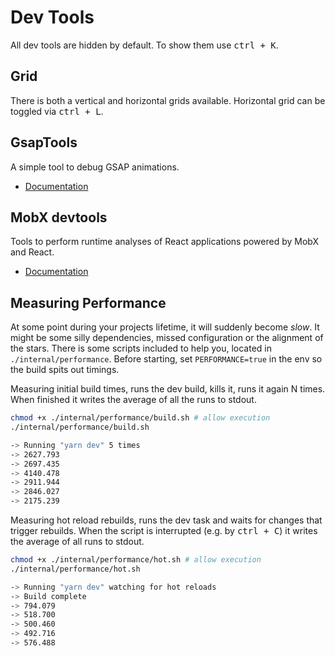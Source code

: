 # Dev Tools

All dev tools are hidden by default. To show them use <kbd>ctrl + K</kbd>.

## Grid

There is both a vertical and horizontal grids available. Horizontal grid can be toggled via <kbd>ctrl + L</kbd>.

## GsapTools

A simple tool to debug GSAP animations.

- [Documentation](https://github.com/ueno-llc/gsap-tools)

## MobX devtools

Tools to perform runtime analyses of React applications powered by MobX and React.

- [Documentation](https://github.com/mobxjs/mobx-react-devtools)

## Measuring Performance

At some point during your projects lifetime, it will suddenly become _slow_. It might be some silly dependencies, missed configuration or the alignment of the stars. There is some scripts included to help you, located in `./internal/performance`. Before starting, set `PERFORMANCE=true` in the env so the build spits out timings.

Measuring initial build times, runs the dev build, kills it, runs it again N times. When finished it writes the average of all the runs to stdout.

```bash
chmod +x ./internal/performance/build.sh # allow execution
./internal/performance/build.sh

-> Running "yarn dev" 5 times
-> 2627.793
-> 2697.435
-> 4140.478
-> 2911.944
-> 2846.027
-> 2175.239
```

Measuring hot reload rebuilds, runs the dev task and waits for changes that trigger rebuilds. When the script is interrupted (e.g. by <kbd>ctrl + C</kbd>) it writes the average of all runs to stdout.

```bash
chmod +x ./internal/performance/hot.sh # allow execution
./internal/performance/hot.sh

-> Running "yarn dev" watching for hot reloads
-> Build complete
-> 794.079
-> 518.700
-> 500.460
-> 492.716
-> 576.488
```
